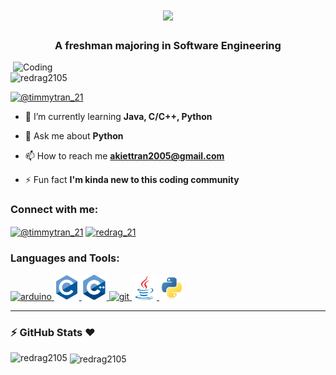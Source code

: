 <h1 align="center">
	<img src="https://readme-typing-svg.demolab.com?font=Righteous&size=35&color=00BDEE&center=true&vCenter=true&width=500&height=70&duration=4000&lines=Hi+There!+👋;+I'm+ReDrag!;" />
</h1>

<h3 align="center">A freshman majoring in Software Engineering</h3>
<img align="right" alt="Coding" width="500" src="https://camo.githubusercontent.com/0eda36005abd9bf7e72584afc2f6ef1e808a357cb65a07fc2fe5036ba5268df7/68747470733a2f2f692e70696e696d672e636f6d2f6f726967696e616c732f65382f66342f35332f65386634353334363961336563393765636433353464663436356437333931332e676966" >

<p align="left"> <img src="https://komarev.com/ghpvc/?username=redrag2105&label=Profile%20views&color=0e75b6&style=flat" alt="redrag2105" /> </p>

<p align="left"> <a href="https://twitter.com/@timmytran_21" target="blank"><img src="https://img.shields.io/twitter/follow/timmytran_21?logo=twitter&style=for-the-badge" alt="@timmytran_21" /></a> </p>

- 🌱 I’m currently learning **Java, C/C++, Python**

- 💬 Ask me about **Python**

- 📫 How to reach me **akiettran2005@gmail.com**

- ⚡ Fun fact **I'm kinda new to this coding community**

<!-- SOCIAL MEDIA !-->
<h3 align="left">Connect with me:</h3>
<p align="left">
<a href="https://twitter.com/@timmytran_21" target="blank"><img align="center" src="https://raw.githubusercontent.com/rahuldkjain/github-profile-readme-generator/master/src/images/icons/Social/twitter.svg" alt="@timmytran_21" height="30" width="40" /></a>
<a href="https://instagram.com/redrag_21" target="blank"><img align="center" src="https://raw.githubusercontent.com/rahuldkjain/github-profile-readme-generator/master/src/images/icons/Social/instagram.svg" alt="redrag_21" height="30" width="40" /></a>
</p>

<!-- Knowledge !-->
<h3 align="left">Languages and Tools:</h3>
<p align="left"> <a href="https://www.arduino.cc/" target="_blank" rel="noreferrer"> <img src="https://cdn.worldvectorlogo.com/logos/arduino-1.svg" alt="arduino" width="40" height="40"/> </a> <a href="https://www.cprogramming.com/" target="_blank" rel="noreferrer"> <img src="https://raw.githubusercontent.com/devicons/devicon/master/icons/c/c-original.svg" alt="c" width="40" height="40"/> </a> <a href="https://www.w3schools.com/cpp/" target="_blank" rel="noreferrer"> <img src="https://raw.githubusercontent.com/devicons/devicon/master/icons/cplusplus/cplusplus-original.svg" alt="cplusplus" width="40" height="40"/> </a> <a href="https://git-scm.com/" target="_blank" rel="noreferrer"> <img src="https://www.vectorlogo.zone/logos/git-scm/git-scm-icon.svg" alt="git" width="40" height="40"/> </a> <a href="https://www.java.com" target="_blank" rel="noreferrer"> <img src="https://raw.githubusercontent.com/devicons/devicon/master/icons/java/java-original.svg" alt="java" width="40" height="40"/> </a> <a href="https://www.python.org" target="_blank" rel="noreferrer"> <img src="https://raw.githubusercontent.com/devicons/devicon/master/icons/python/python-original.svg" alt="python" width="40" height="40"/> </a> </p>
<hr>


<!--GITHUB STATS !-->
### :zap: GitHub Stats ❤️ 
<p><img align="left" src="https://github-readme-stats.vercel.app/api/top-langs?username=redrag2105&show_icons=true&locale=en&layout=compact&langs_count=8&border_radius=16.5&theme=vision-friendly-dark" alt="redrag2105" /></p>

<p>&nbsp;<img align="center" src="https://github-readme-stats.vercel.app/api?username=redrag2105&show_icons=true&locale=en&hide=stars,prs&border_radius=16.5&theme=vision-friendly-dark" alt="redrag2105" /></p>
